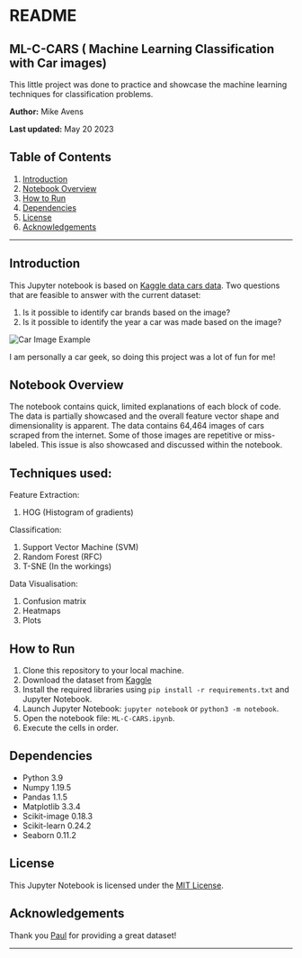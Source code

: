 # README

## ML-C-CARS ( Machine Learning Classification with Car images)

This little project was done to practice and showcase the machine learning techniques for classification problems.


**Author:** Mike Avens

**Last updated:** May 20 2023

## Table of Contents

1. [Introduction](#introduction)
2. [Notebook Overview](#notebook-overview)
3. [How to Run](#how-to-run)
4. [Dependencies](#dependencies)
5. [License](#license)
6. [Acknowledgements](#acknowledgements)

---

## Introduction

This Jupyter notebook is based on [Kaggle data cars data](https://www.kaggle.com/datasets/prondeau/the-car-connection-picture-dataset). 
Two questions that are feasible to answer with the current dataset:
1. Is it possible to identify car brands based on the image?
2. Is it possible to identify the year a car was made based on the image?

![Car Image Example](https://user-images.githubusercontent.com/46652050/71590299-ebd23f00-2af5-11ea-916f-f19ff6fad04a.jpg)

I am personally a car geek, so doing this project was a lot of fun for me!

## Notebook Overview

The notebook contains quick, limited explanations of each block of code. The data is partially showcased and the overall feature vector shape and dimensionality is apparent.
The data contains 64,464 images of cars scraped from the internet. Some of those images are repetitive or miss-labeled. This issue is also showcased and discussed within the notebook.

## Techniques used:

Feature Extraction:
  1. HOG (Histogram of gradients)
     
Classification:
  1. Support Vector Machine (SVM)
  2. Random Forest (RFC)
  3. T-SNE (In the workings)

Data Visualisation:
  1. Confusion matrix 
  2. Heatmaps
  3. Plots

     
## How to Run

1. Clone this repository to your local machine.
2. Download the dataset from [Kaggle](https://www.kaggle.com/datasets/prondeau/the-car-connection-picture-dataset)
3. Install the required libraries using `pip install -r requirements.txt` and Jupyter Notebook.
4. Launch Jupyter Notebook: `jupyter notebook` or `python3 -m notebook`.
5. Open the notebook file: `ML-C-CARS.ipynb`.
6. Execute the cells in order.

## Dependencies
- Python 3.9
- Numpy 1.19.5
- Pandas 1.1.5
- Matplotlib 3.3.4
- Scikit-image 0.18.3
- Scikit-learn 0.24.2
- Seaborn 0.11.2


## License

This Jupyter Notebook is licensed under the [MIT License](LICENSE).

## Acknowledgements

Thank you [Paul](https://www.kaggle.com/prondeau) for providing a great dataset!

---

